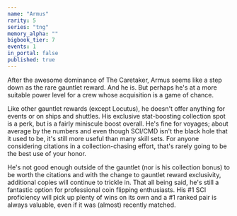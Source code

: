 ```yaml
---
name: "Armus"
rarity: 5
series: "tng"
memory_alpha: ""
bigbook_tier: 7
events: 1
in_portal: false
published: true
---
```


After the awesome dominance of The Caretaker, Armus seems like a step down as the rare gauntlet reward. And he is. But perhaps he's at a more suitable power level for a crew whose acquisition is a game of chance.

Like other gauntlet rewards (except Locutus), he doesn't offer anything for events or on ships and shuttles. His exclusive stat-boosting collection spot is a perk, but is a fairly miniscule boost overall. He's fine for voyages; about average by the numbers and even though SCI/CMD isn't the black hole that it used to be, it's still more useful than many skill sets. For anyone considering citations in a collection-chasing effort, that's rarely going to be the best use of your honor.

He's not good enough outside of the gauntlet (nor is his collection bonus) to be worth the citations and with the change to gauntlet reward exclusivity, additional copies will continue to trickle in. That all being said, he's still a fantastic option for professional coin flipping enthusiasts. His #1 SCI proficiency will pick up plenty of wins on its own and a #1 ranked pair is always valuable, even if it was (almost) recently matched.
